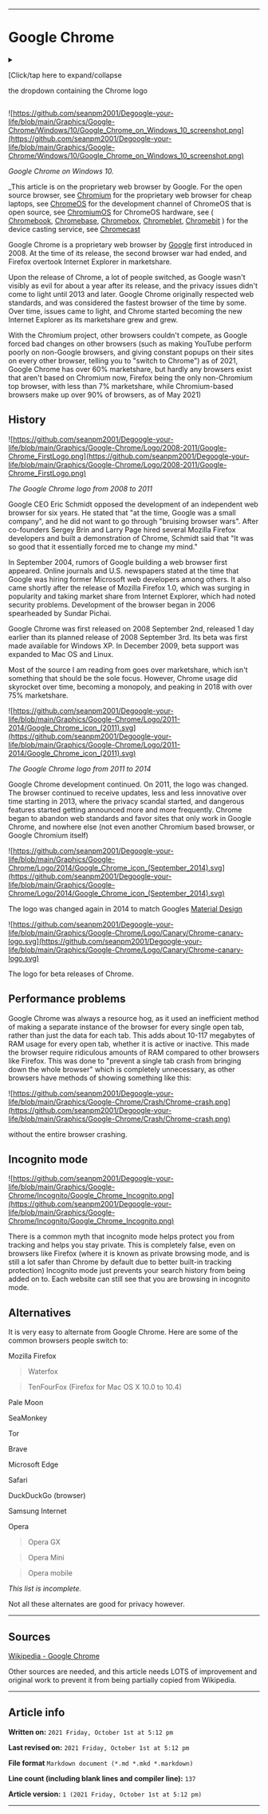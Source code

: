  
***

# Google Chrome

<details>
<summary><p>[Click/tap here to expand/collapse</p>
<p>the dropdown containing the Chrome logo</p></summary>

![https://github.com/seanpm2001/Degoogle-your-life/blob/main/Graphics/Google-Chrome/Wordmark/Google_Chrome_logo_with_wordmark_(2015).svg](https://github.com/seanpm2001/Degoogle-your-life/blob/main/Graphics/Google-Chrome/Wordmark/Google_Chrome_logo_with_wordmark_(2015).svg)

</details>

![https://github.com/seanpm2001/Degoogle-your-life/blob/main/Graphics/Google-Chrome/Windows/10/Google_Chrome_on_Windows_10_screenshot.png](https://github.com/seanpm2001/Degoogle-your-life/blob/main/Graphics/Google-Chrome/Windows/10/Google_Chrome_on_Windows_10_screenshot.png)

_Google Chrome on Windows 10._

_This article is on the proprietary web browser by Google. For the open source browser, see [Chromium](https://github.com/seanpm2001/Degoogle-your-life/wiki/Google-Chromium/) for the proprietary web browser for cheap laptops, see [ChromeOS](https://github.com/seanpm2001/Degoogle-your-life/wiki/ChromeOS/) for the development channel of ChromeOS that is open source, see [ChromiumOS](https://github.com/seanpm2001/Degoogle-your-life/wiki/ChromiumOS/) for ChromeOS hardware, see ( [Chromebook](https://github.com/seanpm2001/Degoogle-your-life/wiki/Chromebook/), [Chromebase](https://github.com/seanpm2001/Degoogle-your-life/wiki/Chromebase/), [Chromebox](https://github.com/seanpm2001/Degoogle-your-life/wiki/ChromeBox/), [Chromeblet](https://github.com/seanpm2001/Degoogle-your-life/wiki/Chromeblet/), [Chromebit](https://github.com/seanpm2001/Degoogle-your-life/wiki/ChromeBit/) ) for the device casting service, see [Chromecast](https://github.com/seanpm2001/Degoogle-your-life/wiki/Chromecast/)

Google Chrome is a proprietary web browser by [Google](https://github.com/seanpm2001/Degoogle-your-life/wiki/Google/) first introduced in 2008. At the time of its release, the second browser war had ended, and Firefox overtook Internet Explorer in marketshare.

Upon the release of Chrome, a lot of people switched, as Google wasn't visibly as evil for about a year after its release, and the privacy issues didn't come to light until 2013 and later. Google Chrome originally respected web standards, and was considered the fastest browser of the time by some. Over time, issues came to light, and Chrome started becoming the new Internet Explorer as its marketshare grew and grew.

With the Chromium project, other browsers couldn't compete, as Google forced bad changes on other browsers (such as making YouTube perform poorly on non-Google browsers, and giving constant popups on their sites on every other browser, telling you to "switch to Chrome") as of 2021, Google Chrome has over 60% marketshare, but hardly any browsers exist that aren't based on Chromium now, Firefox being the only non-Chromium top browser, with less than 7% marketshare, while Chromium-based browsers make up over 90% of browsers, as of May 2021)

## History

![https://github.com/seanpm2001/Degoogle-your-life/blob/main/Graphics/Google-Chrome/Logo/2008-2011/Google-Chrome_FirstLogo.png](https://github.com/seanpm2001/Degoogle-your-life/blob/main/Graphics/Google-Chrome/Logo/2008-2011/Google-Chrome_FirstLogo.png)

_The Google Chrome logo from 2008 to 2011_

Google CEO Eric Schmidt opposed the development of an independent web browser for six years. He stated that "at the time, Google was a small company", and he did not want to go through "bruising browser wars". After co-founders Sergey Brin and Larry Page hired several Mozilla Firefox developers and built a demonstration of Chrome, Schmidt said that "It was so good that it essentially forced me to change my mind."

In September 2004, rumors of Google building a web browser first appeared. Online journals and U.S. newspapers stated at the time that Google was hiring former Microsoft web developers among others. It also came shortly after the release of Mozilla Firefox 1.0, which was surging in popularity and taking market share from Internet Explorer, which had noted security problems. Development of the browser began in 2006 spearheaded by Sundar Pichai.

Google Chrome was first released on 2008 September 2nd, released 1 day earlier than its planned release of 2008 September 3rd. Its beta was first made available for Windows XP. In December 2009, beta support was expanded to Mac OS and Linux.

Most of the source I am reading from goes over marketshare, which isn't something that should be the sole focus. However, Chrome usage did skyrocket over time, becoming a monopoly, and peaking in 2018 with over 75% marketshare.

![https://github.com/seanpm2001/Degoogle-your-life/blob/main/Graphics/Google-Chrome/Logo/2011-2014/Google_Chrome_icon_(2011).svg](https://github.com/seanpm2001/Degoogle-your-life/blob/main/Graphics/Google-Chrome/Logo/2011-2014/Google_Chrome_icon_(2011).svg)

_The Google Chrome logo from 2011 to 2014_

Google Chrome development continued. On 2011, the logo was changed. The browser continued to receive updates, less and less innovative over time starting in 2013, where the privacy scandal started, and dangerous features started getting announced more and more frequently. Chrome began to abandon web standards and favor sites that only work in Google Chrome, and nowhere else (not even another Chromium based browser, or Google Chromium itself)

![https://github.com/seanpm2001/Degoogle-your-life/blob/main/Graphics/Google-Chrome/Logo/2014/Google_Chrome_icon_(September_2014).svg](https://github.com/seanpm2001/Degoogle-your-life/blob/main/Graphics/Google-Chrome/Logo/2014/Google_Chrome_icon_(September_2014).svg)

The logo was changed again in 2014 to match Googles [Material Design](https://github.com/seanpm2001/Degoogle-your-life/wiki/Material-Design/)

![https://github.com/seanpm2001/Degoogle-your-life/blob/main/Graphics/Google-Chrome/Logo/Canary/Chrome-canary-logo.svg](https://github.com/seanpm2001/Degoogle-your-life/blob/main/Graphics/Google-Chrome/Logo/Canary/Chrome-canary-logo.svg)

The logo for beta releases of Chrome.

## Performance problems

Google Chrome was always a resource hog, as it used an inefficient method of making a separate instance of the browser for every single open tab, rather than just the data for each tab. This adds about 10-117 megabytes of RAM usage for every open tab, whether it is active or inactive. This made the browser require ridiculous amounts of RAM compared to other browsers like Firefox. This was done to "prevent a single tab crash from bringing down the whole browser" which is completely unnecessary, as other browsers have methods of showing something like this:

![https://github.com/seanpm2001/Degoogle-your-life/blob/main/Graphics/Google-Chrome/Crash/Chrome-crash.png](https://github.com/seanpm2001/Degoogle-your-life/blob/main/Graphics/Google-Chrome/Crash/Chrome-crash.png)

without the entire browser crashing.

## Incognito mode

![https://github.com/seanpm2001/Degoogle-your-life/blob/main/Graphics/Google-Chrome/Incognito/Google_Chrome_Incognito.png](https://github.com/seanpm2001/Degoogle-your-life/blob/main/Graphics/Google-Chrome/Incognito/Google_Chrome_Incognito.png)

There is a common myth that incognito mode helps protect you from tracking and helps you stay private. This is completely false, even on browsers like Firefox (where it is known as private browsing mode, and is still a lot safer than Chrome by default due to better built-in tracking protection) Incognito mode just prevents your search history from being added on to. Each website can still see that you are browsing in incognito mode.

## Alternatives

It is very easy to alternate from Google Chrome. Here are some of the common browsers people switch to:

Mozilla Firefox

> Waterfox

> TenFourFox (Firefox for Mac OS X 10.0 to 10.4)

Pale Moon

SeaMonkey

Tor

Brave

Microsoft Edge

Safari

DuckDuckGo (browser)

Samsung Internet

Opera

> Opera GX

> Opera Mini

> Opera mobile

_This list is incomplete._

Not all these alternates are good for privacy however.

***

## Sources

[Wikipedia - Google Chrome](https://en.wikipedia.org/wiki/Google-Chrome)

Other sources are needed, and this article needs LOTS of improvement and original work to prevent it from being partially copied from Wikipedia.

***

## Article info

**Written on:** `2021 Friday, October 1st at 5:12 pm`

**Last revised on:** `2021 Friday, October 1st at 5:12 pm`

**File format** `Markdown document (*.md *.mkd *.markdown)`

**Line count (including blank lines and compiler line):** `137`

**Article version:** `1 (2021 Friday, October 1st at 5:12 pm)`

***

<!-- Tools

Quick copy and paste

https://github.com/seanpm2001/Degoogle-your-life/wiki/

!-->
